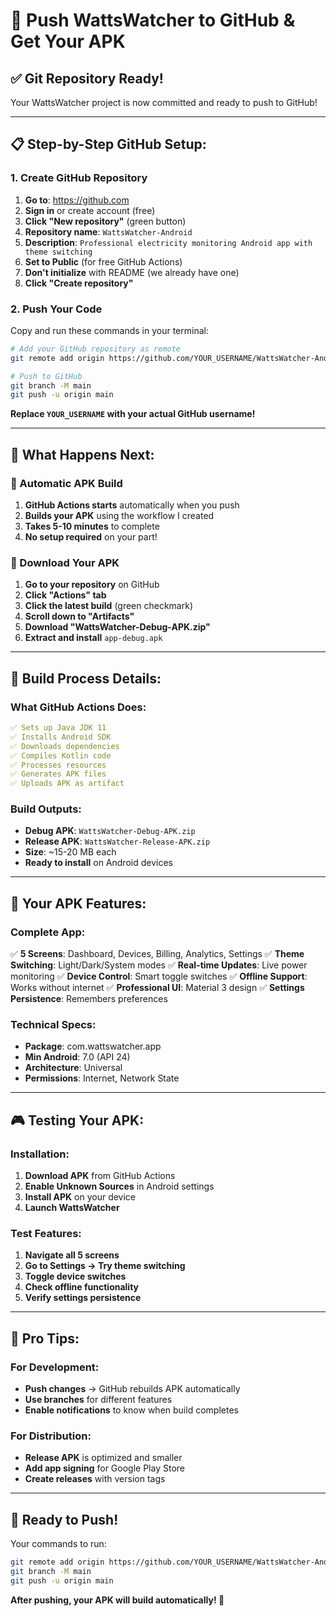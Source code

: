 # 🚀 Push WattsWatcher to GitHub & Get Your APK

## ✅ Git Repository Ready!

Your WattsWatcher project is now committed and ready to push to GitHub!

---

## 📋 **Step-by-Step GitHub Setup:**

### **1. Create GitHub Repository**
1. **Go to**: https://github.com
2. **Sign in** or create account (free)
3. **Click "New repository"** (green button)
4. **Repository name**: `WattsWatcher-Android`
5. **Description**: `Professional electricity monitoring Android app with theme switching`
6. **Set to Public** (for free GitHub Actions)
7. **Don't initialize** with README (we already have one)
8. **Click "Create repository"**

### **2. Push Your Code**
Copy and run these commands in your terminal:

```bash
# Add your GitHub repository as remote
git remote add origin https://github.com/YOUR_USERNAME/WattsWatcher-Android.git

# Push to GitHub
git branch -M main
git push -u origin main
```

**Replace `YOUR_USERNAME` with your actual GitHub username!**

---

## 🎯 **What Happens Next:**

### **🤖 Automatic APK Build**
1. **GitHub Actions starts** automatically when you push
2. **Builds your APK** using the workflow I created
3. **Takes 5-10 minutes** to complete
4. **No setup required** on your part!

### **📱 Download Your APK**
1. **Go to your repository** on GitHub
2. **Click "Actions" tab**
3. **Click the latest build** (green checkmark)
4. **Scroll down to "Artifacts"**
5. **Download "WattsWatcher-Debug-APK.zip"**
6. **Extract and install** `app-debug.apk`

---

## 🔧 **Build Process Details:**

### **What GitHub Actions Does:**
```yaml
✅ Sets up Java JDK 11
✅ Installs Android SDK
✅ Downloads dependencies
✅ Compiles Kotlin code
✅ Processes resources
✅ Generates APK files
✅ Uploads APK as artifact
```

### **Build Outputs:**
- **Debug APK**: `WattsWatcher-Debug-APK.zip`
- **Release APK**: `WattsWatcher-Release-APK.zip`
- **Size**: ~15-20 MB each
- **Ready to install** on Android devices

---

## 📱 **Your APK Features:**

### **Complete App:**
✅ **5 Screens**: Dashboard, Devices, Billing, Analytics, Settings
✅ **Theme Switching**: Light/Dark/System modes
✅ **Real-time Updates**: Live power monitoring
✅ **Device Control**: Smart toggle switches
✅ **Offline Support**: Works without internet
✅ **Professional UI**: Material 3 design
✅ **Settings Persistence**: Remembers preferences

### **Technical Specs:**
- **Package**: com.wattswatcher.app
- **Min Android**: 7.0 (API 24)
- **Architecture**: Universal
- **Permissions**: Internet, Network State

---

## 🎮 **Testing Your APK:**

### **Installation:**
1. **Download APK** from GitHub Actions
2. **Enable Unknown Sources** in Android settings
3. **Install APK** on your device
4. **Launch WattsWatcher**

### **Test Features:**
1. **Navigate all 5 screens**
2. **Go to Settings → Try theme switching**
3. **Toggle device switches**
4. **Check offline functionality**
5. **Verify settings persistence**

---

## 🌟 **Pro Tips:**

### **For Development:**
- **Push changes** → GitHub rebuilds APK automatically
- **Use branches** for different features
- **Enable notifications** to know when build completes

### **For Distribution:**
- **Release APK** is optimized and smaller
- **Add app signing** for Google Play Store
- **Create releases** with version tags

---

## 🎉 **Ready to Push!**

Your commands to run:
```bash
git remote add origin https://github.com/YOUR_USERNAME/WattsWatcher-Android.git
git branch -M main
git push -u origin main
```

**After pushing, your APK will build automatically! 🚀**